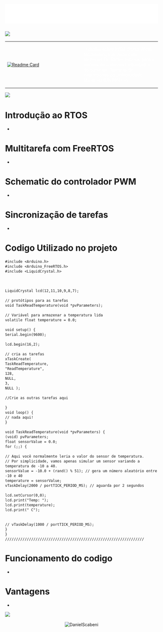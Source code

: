 <h1 align="center">
  <img src="https://raw.githubusercontent.com/DanielScabeni/SistemasEmbarcados/master/titlePwm.svg" alt="title" />
</h1>

<img src="https://user-images.githubusercontent.com/73097560/115834477-dbab4500-a447-11eb-908a-139a6edaec5c.gif">

<table>
  <tr>
    <td width="50%">
      <a href="https://github.com/DanielScabeni/SistemasEmbarcados/tree/main/Arduino_PWM_Controller">
        <img src="https://github-readme-stats.vercel.app/api/pin/?username=DanielScabeni&repo=SistemasEmbarcados&theme=chartreuse-dark" alt="Readme Card">
      </a>
    </td>
    <td width="50%">
  </a>
    <p style="color: white;">Trabalho sobre PWM (Pulse Width Modulator), solicitado pelo professor Dr. Rafael babosa, para a materia de Sistemas Embarcados do curso de Sistemas de Informações da Universidade MaterDei (UNIMATER)</p>
    </td>
  </tr>
</table>

<img src="https://user-images.githubusercontent.com/73097560/115834477-dbab4500-a447-11eb-908a-139a6edaec5c.gif">

# Introdução ao RTOS

- 

# Multitarefa com FreeRTOS

- 

# Schematic do controlador PWM

- 

# Sincronização de tarefas

- 
  
# Codigo Utilizado no projeto

  ```
#include <Arduino.h>
#include <Arduino_FreeRTOS.h>
#include <LiquidCrystal.h>



LiquidCrystal lcd(12,11,10,9,8,7);

// protótipos para as tarefas
void TaskReadTemperature(void *pvParameters);

// Variável para armazenar a temperatura lida
volatile float temperature = 0.0;

void setup() {
 Serial.begin(9600);

 lcd.begin(16,2);

 // cria as tarefas
 xTaskCreate(
 TaskReadTemperature,
 "ReadTemperature",
 128,
 NULL,
 3,
 NULL );

//Crie as outras tarefas aqui

}
void loop() {
 // nada aqui!
}

void TaskReadTemperature(void *pvParameters) {
 (void) pvParameters;
 float sensorValue = 0.0;
 for (;;) {

 // Aqui você normalmente leria o valor do sensor de temperatura.
 // Por simplicidade, vamos apenas simular um sensor variando a
temperatura de -10 a 40.
 sensorValue = -10.0 + (rand() % 51); // gera um número aleatório entre
-10 e 40
 temperature = sensorValue;
 vTaskDelay(2000 / portTICK_PERIOD_MS); // aguarda por 2 segundos

 lcd.setCursor(0,0);
 lcd.print("Temp: ");
 lcd.print(temperature);
 lcd.print(" C");


 // vTaskDelay(1000 / portTICK_PERIOD_MS);
 }
}
////////////////////////////////////////////////////////////////
  ```
  
# Funcionamento do codigo
  
- 

# Vantagens

 - 
  
<img src="https://user-images.githubusercontent.com/73097560/115834477-dbab4500-a447-11eb-908a-139a6edaec5c.gif">
  
<p align="center"> <img src="https://raw.githubusercontent.com/mayhemantt/mayhemantt/Update/svg/Bottom.svg" alt="DanielScabeni" /></p> 
  



 
